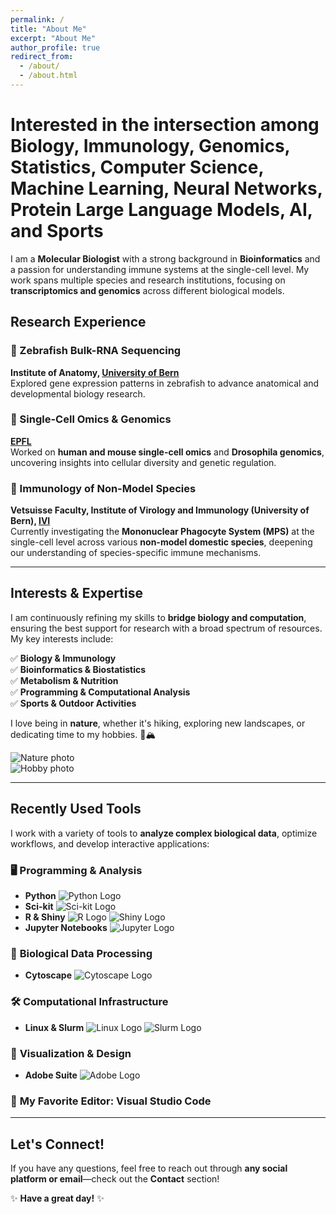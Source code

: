 ```yaml
---
permalink: /
title: "About Me"
excerpt: "About Me"
author_profile: true
redirect_from: 
  - /about/
  - /about.html
---
```


# **Interested in the intersection among Biology, Immunology, Genomics, Statistics, Computer Science, Machine Learning, Neural Networks, Protein Large Language Models, AI, and Sports**  

I am a **Molecular Biologist** with a strong background in **Bioinformatics** and a passion for understanding immune systems at the single-cell level. My work spans multiple species and research institutions, focusing on **transcriptomics and genomics** across different biological models.

## **Research Experience**  

### 🔬 Zebrafish Bulk-RNA Sequencing  
**Institute of Anatomy, [University of Bern](https://www.unibe.ch/index_eng.html)**  
Explored gene expression patterns in zebrafish to advance anatomical and developmental biology research.  

### 🧬 Single-Cell Omics & Genomics  
**[EPFL](https://www.epfl.ch/en/)**  
Worked on **human and mouse single-cell omics** and **Drosophila genomics**, uncovering insights into cellular diversity and genetic regulation.  

### 🐾 Immunology of Non-Model Species  
**Vetsuisse Faculty, Institute of Virology and Immunology (University of Bern), [IVI](https://www.ivi.unibe.ch/forschung/immunologie/gruppe_talker/projekte/index_ger.html)**  
Currently investigating the **Mononuclear Phagocyte System (MPS)** at the single-cell level across various **non-model domestic species**, deepening our understanding of species-specific immune mechanisms.  

---

## **Interests & Expertise**  

I am continuously refining my skills to **bridge biology and computation**, ensuring the best support for research with a broad spectrum of resources. My key interests include:  

✅ **Biology & Immunology**  
✅ **Bioinformatics & Biostatistics**  
✅ **Metabolism & Nutrition**  
✅ **Programming & Computational Analysis**  
✅ **Sports & Outdoor Activities**  

I love being in **nature**, whether it's hiking, exploring new landscapes, or dedicating time to my hobbies. 🌿🏔️  

![Nature photo](images/paraAmis.jpg)  
![Hobby photo](images/lobhornerme.jpeg)  

---

## **Recently Used Tools**  

I work with a variety of tools to **analyze complex biological data**, optimize workflows, and develop interactive applications:  

### 🖥️ **Programming & Analysis**  
- **Python** ![Python Logo](images/python.png)  
- **Sci-kit** ![Sci-kit Logo](images/scikit.jpg)  
- **R & Shiny** ![R Logo](images/clean_logo_rstudio.png) ![Shiny Logo](images/shiny.png)  
- **Jupyter Notebooks** ![Jupyter Logo](images/jupy.png)  

### 🧪 **Biological Data Processing**  
- **Cytoscape** ![Cytoscape Logo](images/cytoscape-logo.png)  

### 🛠️ **Computational Infrastructure**  
- **Linux & Slurm** ![Linux Logo](images/linux.png) ![Slurm Logo](images/slurm.png)  

### 🎨 **Visualization & Design**  
- **Adobe Suite** ![Adobe Logo](images/Adobe-Logo.png)  

### 📝 **My Favorite Editor: Visual Studio Code**  

---

## **Let's Connect!**  

If you have any questions, feel free to reach out through **any social platform or email**—check out the **Contact** section!  

✨ **Have a great day!** ✨  
